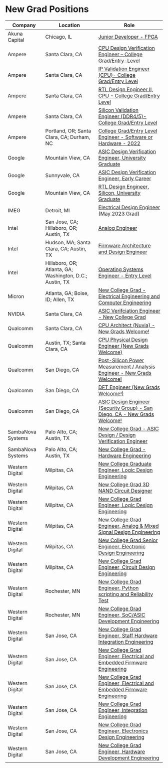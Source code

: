 # New Grad Positions

| Company | Location | Role |
| --- | --- | --- |
| Akuna Capital | Chicago, IL | [Junior Developer - FPGA](https://akunacapital.com/job-details?gh_jid=4272802) |
| Ampere | Santa Clara, CA | [CPU Design Verification Engineer – College Grad/Entry-Level](https://amperecomputing.com/apply/?p=job%2Focxojfwa) |
| Ampere | Santa Clara, CA | [IP Validation Engineer (CPU)- College Grad/Entry Level](https://amperecomputing.com/apply/?p=job%2FoOJPjfwp) |
| Ampere | Santa Clara, CA | [RTL Design Engineer II, CPU - College Grad/Entry Level](https://amperecomputing.com/apply/?p=job%2FoxeDjfwr) |
| Ampere | Santa Clara, CA | [Silicon Validation Engineer (DDR4/5)- College Grad/Entry Level](https://amperecomputing.com/apply/?p=job%2FoFLQjfwj) |
| Ampere | Portland, OR; Santa Clara, CA; Durham, NC| [College Grad/Entry Level Engineer - Software or Hardware - 2022](https://amperecomputing.com/apply/?p=job%2FoCqPgfwR) |
| Google | Mountain View, CA | [ASIC Design Verification Engineer, University Graduate](https://careers.google.com/jobs/results/109911190781469382/) |
| Google | Sunnyvale, CA | [ASIC Design Verification Engineer, Early Career](https://careers.google.com/jobs/results/138059021136339654/) |
| Google | Mountain View, CA | [RTL Design Engineer, Silicon, University Graduate](https://careers.google.com/jobs/results/135780478079640262/) |
| IMEG | Detroit, MI | [Electrical Design Engineer (May 2023 Grad)](https://wd1.myworkdaysite.com/recruiting/imeg/Imeg_Careers/job/Detroit-Metro-MI/Electrical-Design-Engineer--December-2022-Grad-_R-11224) |
| Intel | San Jose, CA; Hillsboro, OR; Austin, TX | [Analog Engineer](https://intel.wd1.myworkdayjobs.com/en-US/External/job/Analog-Engineer_JR0229754?locations=1e4a4eb3adf101d3aea90377bf818ecf) |
| Intel | Hudson, MA; Santa Clara, CA; Austin, TX | [Firmware Architecture and Design Engineer](https://intel.wd1.myworkdayjobs.com/en-US/External/job/Firmware-Architecture-and-Design-Engineer_JR0230014?locations=1e4a4eb3adf101d3aea90377bf818ecf) |
| Intel | Hillsboro, OR; Atlanta, GA; Washington, D.C.; Austin, TX | [Operating Systems Engineer - Entry Level](https://intel.wd1.myworkdayjobs.com/en-US/External/job/Operating-Systems-Engineer---Entry-Level_JR0219242?locations=1e4a4eb3adf101d3aea90377bf818ecf) |
| Micron | Atlanta, GA; Boise, ID; Allen, TX | [New College Grad - Electrical Engineering and Computer Engineering](https://micron.eightfold.ai/careers/job/11509064?domain=micron.com&src=JB-12600) | 
| NVIDIA | Santa Clara, CA | [ASIC Verifciation Engineer - New College Grad](https://nvidia.wd5.myworkdayjobs.com/en-US/UniversityJobs/job/ASIC-Verification-Engineer---New-College-Grad_JR1959064) |
| Qualcomm | Santa Clara, CA | [CPU Architect (Nuvia) - New Grads Welcome!](https://qualcomm.wd5.myworkdayjobs.com/en-US/External/job/Santa-Clara-USA/CPU-Architect--Nuvia----New-Grads-Welcome-_3030264) |
| Qualcomm | Austin, TX; Santa Clara, CA | [CPU Physical Design Engineer (New Grads Welcome)](https://qualcomm.wd5.myworkdayjobs.com/en-US/External/job/Austin-USA/CPU-Physical-Design-Engineer_3022695) |
| Qualcomm | San Diego, CA | [Post-Silicon Power Measurement / Analysis Engineer - New Grads Welcome!](https://qualcomm.wd5.myworkdayjobs.com/en-US/External/job/San-Diego-USA/Post-Silicon-Power-Measurement---Analysis-Engineer_3026990) |
| Qualcomm | San Diego, CA | [DFT Engineer (New Grads Welcome!)](https://qualcomm.wd5.myworkdayjobs.com/en-US/External/job/San-Diego-USA/DFT-Engineer--New-Grads-Welcome--_3027982-1) |
| Qualcomm | San Diego, CA | [ASIC Design Engineer (Security Group) - San Diego, CA - New Grads Welcome!](https://qualcomm.wd5.myworkdayjobs.com/en-US/External/job/San-Diego-USA/ASIC-Design-Engineer--Security-Group----San-Diego--CA---New-Grads-Welcome-_3030271) |
| SambaNova Systems | Palo Alto, CA; Austin, TX | [New College Grad - ASIC Design / Design Verification Engineer](https://sambanova.ai/sambanova-available-positions/?gh_jid=4524019004) |
| SambaNova Systems | Palo Alto, CA; Austin, TX | [New College Grad - Hardware Engineering](https://sambanova.ai/sambanova-available-positions/?gh_jid=4075888004) |
| Western Digital | Milpitas, CA | [New College Graduate Engineer, Logic Design Engineering](https://jobs.smartrecruiters.com/WesternDigital/743999837134647-new-college-graduate-engineer-logic-design-engineering) |
| Western Digital | Milpitas, CA | [New College Grad 3D NAND Circuit Designer](https://jobs.smartrecruiters.com/WesternDigital/743999825665697-new-college-grad-3d-nand-circuit-designer) |
| Western Digital | Milpitas, CA | [New College Grad Engineer, Logic Design Engineering](https://jobs.smartrecruiters.com/WesternDigital/743999787887548-new-college-grad-engineer-logic-design-engineering) |
| Western Digital | Milpitas, CA | [New College Grad Engineer, Analog & Mixed Signal Design Engineering](https://jobs.smartrecruiters.com/WesternDigital/743999837134430-new-college-grad-engineer-analog-mixed-signal-design-engineering) |
| Western Digital | Milpitas, CA | [New College Grad Senior Engineer, Electronic Design Engineering](https://jobs.smartrecruiters.com/WesternDigital/743999825664753-new-college-grad-senior-engineer-electronic-design-engineering) |
| Western Digital | Milpitas, CA | [New College Grad Engineer, Circuit Design Engineering](https://jobs.smartrecruiters.com/WesternDigital/743999806511201-new-college-grad-engineer-circuit-design-engineering) |
| Western Digital | Rochester, MN | [New College Grad Engineer, Python scripting and Reliability Test](https://jobs.smartrecruiters.com/WesternDigital/743999832136470-new-college-grad-engineer-python-scripting-and-reliability-test) |
| Western Digital | Rochester, MN | [New College Grad Engineer, SoC/ASIC Development Engineering](https://jobs.smartrecruiters.com/WesternDigital/743999824303296-new-college-grad-engineer-soc-asic-development-engineering) |
| Western Digital | San Jose, CA | [New College Grad Engineer, Staff Hardware Integration Engineering](https://jobs.smartrecruiters.com/WesternDigital/743999837120426-new-college-grad-engineer-staff-hardware-integration-engineering) |
| Western Digital | San Jose, CA | [New College Grad Engineer, Electrical and Embedded Firmware Engineering](https://jobs.smartrecruiters.com/WesternDigital/743999821082682-new-college-grad-engineer-electrical-and-embedded-firmware-engineering) |
| Western Digital | San Jose, CA | [New College Grad Engineer, Electrical and Embedded Firmware Engineering](https://jobs.smartrecruiters.com/WesternDigital/743999821082588-new-college-grad-engineer-electrical-and-embedded-firmware-engineering) |
| Western Digital | San Jose, CA | [New College Grad Engineer, Integration Engineering](https://jobs.smartrecruiters.com/WesternDigital/743999836321749-new-college-grad-engineer-integration-engineering) |
| Western Digital | San Jose, CA | [New College Grad Engineer, Electronics Design Engineering](https://jobs.smartrecruiters.com/WesternDigital/743999833179072-new-college-grad-engineer-electronics-design-engineering) |
| Western Digital | San Jose, CA | [New College Grad Engineer, Hardware Development Engineering](https://jobs.smartrecruiters.com/WesternDigital/743999821062711-new-college-grad-engineer-hardware-development-engineering) |
